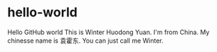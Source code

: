 # hello-world
Hello GitHub world
This is Winter Huodong Yuan. I'm from China. My chinesse name is 袁霍东. You can just call me Winter.
